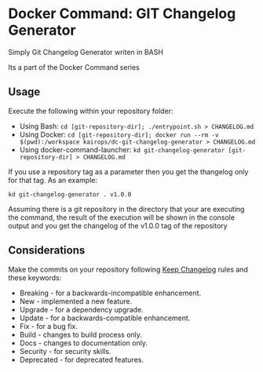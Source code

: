 # Docker Command: GIT Changelog Generator

Simply Git Changelog Generator writen in BASH

Its a part of the Docker Command series

## Usage

Execute the following within your repository folder:

- Using Bash: `cd [git-repository-dir]; ./entrypoint.sh > CHANGELOG.md`
- Using Docker: `cd [git-repository-dir]; docker run --rm -v $(pwd):/workspace kairops/dc-git-changelog-generator > CHANGELOG.md`
- Using docker-command-launcher: `kd git-changelog-generator [git-repository-dir] > CHANGELOG.md`

If you use a repository tag as a parameter then you get the thangelog only for that tag. As an example:

```shell
kd git-changelog-generator . v1.0.0
```

Assuming there is a git repository in the directory that your are executing the command, the result of the execution will be shown in the console output and you get the changelog of the v1.0.0 tag of the repository

## Considerations

Make the commits on your repository following [Keep Changelog](https://keepachangelog.com/en/1.0.0/) rules and these keywords:

- Breaking - for a backwards-incompatible enhancement.
- New - implemented a new feature.
- Upgrade - for a dependency upgrade.
- Update - for a backwards-compatible enhancement.
- Fix - for a bug fix.
- Build - changes to build process only.
- Docs - changes to documentation only.
- Security - for security skills.
- Deprecated - for deprecated features.
